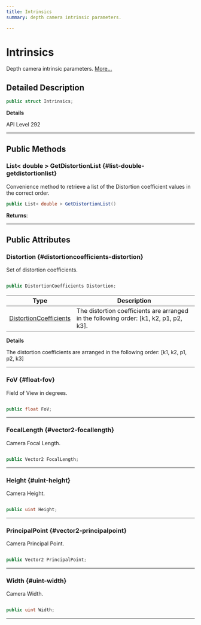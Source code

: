 ```yaml
---
title: Intrinsics
summary: depth camera intrinsic parameters. 

---
```


# Intrinsics




Depth camera intrinsic parameters.   [More...](#detailed-description)  




## Detailed Description

```csharp
public struct Intrinsics; 
```


**Details**

API Level 292





-----------



## Public Methods

### List&lt; double &gt; GetDistortionList {#list-double-getdistortionlist}

Convenience method to retrieve a list of the Distortion coefficient values in the correct order. 

```csharp
public List< double > GetDistortionList()
```






**Returns**: 



-----------

## Public Attributes

### Distortion {#distortioncoefficients-distortion}

Set of distortion coefficients. 

```csharp

public DistortionCoefficients Distortion;

```

| Type | Description  | 
|--|--|
| [DistortionCoefficients](/unity-api/api/UnityEngine.XR.MagicLeap/MLDepthCamera/UnityEngine.XR.MagicLeap.MLDepthCamera.DistortionCoefficients.md) | The distortion coefficients are arranged in the following order: [k1, k2, p1, p2, k3].  |

**Details**

The distortion coefficients are arranged in the following order: [k1, k2, p1, p2, k3]





-----------

### FoV {#float-fov}

Field of View in degrees. 

```csharp

public float FoV;

```






-----------

### FocalLength {#vector2-focallength}

Camera Focal Length. 

```csharp

public Vector2 FocalLength;

```






-----------

### Height {#uint-height}

Camera Height. 

```csharp

public uint Height;

```






-----------

### PrincipalPoint {#vector2-principalpoint}

Camera Principal Point. 

```csharp

public Vector2 PrincipalPoint;

```






-----------

### Width {#uint-width}

Camera Width. 

```csharp

public uint Width;

```






-----------

